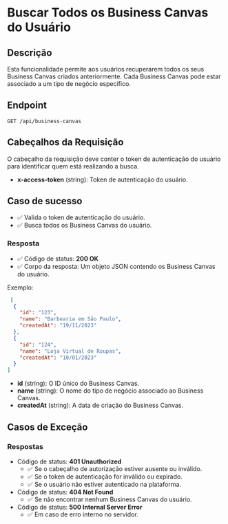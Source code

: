 # Buscar Todos os Business Canvas do Usuário

## Descrição

Esta funcionalidade permite aos usuários recuperarem todos os seus Business Canvas criados anteriormente. Cada Business Canvas pode estar associado a um tipo de negócio específico.

## Endpoint

`GET /api/business-canvas`

## Cabeçalhos da Requisição

O cabeçalho da requisição deve conter o token de autenticação do usuário para identificar quem está realizando a busca.

- **x-access-token** (string): Token de autenticação do usuário.

## Caso de sucesso

- ✅ Valida o token de autenticação do usuário.
- ✅ Busca todos os Business Canvas do usuário.

### Resposta

- ✅ Código de status: **200 OK**
- ✅ Corpo da resposta: Um objeto JSON contendo os Business Canvas do usuário.

Exemplo:

```json
 [
  {
    "id": "123",
    "name": "Barbearia em São Paulo",
    "createdAt": "19/11/2023"
  },
  {
    "id": "124",
    "name": "Loja Virtual de Roupas",
    "createdAt": "10/01/2023"
  }
]

```

- **id** (string): O ID único do Business Canvas.
- **name** (string): O nome do tipo de negócio associado ao Business Canvas.
- **createdAt** (string): A data de criação do Business Canvas.


## Casos de Exceção

### Respostas

- Código de status: **401 Unauthorized**
  - ✅ Se o cabeçalho de autorização estiver ausente ou inválido.
  - ✅ Se o token de autenticação for inválido ou expirado.
  - ✅ Se o usuário não estiver autenticado na plataforma.
- Código de status: **404 Not Found**
  - ✅ Se não encontrar nenhum Business Canvas do usuário.
- Código de status: **500 Internal Server Error**
  - ✅ Em caso de erro interno no servidor.